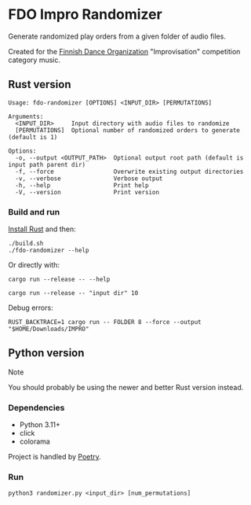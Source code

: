 # FDO Impro Randomizer

Generate randomized play orders from a given folder of audio files.

Created for the [Finnish Dance Organization](https://fdo.fi/) "Improvisation" competition category music.

## Rust version

```console
Usage: fdo-randomizer [OPTIONS] <INPUT_DIR> [PERMUTATIONS]

Arguments:
  <INPUT_DIR>     Input directory with audio files to randomize
  [PERMUTATIONS]  Optional number of randomized orders to generate (default is 1)

Options:
  -o, --output <OUTPUT_PATH>  Optional output root path (default is input path parent dir)
  -f, --force                 Overwrite existing output directories
  -v, --verbose               Verbose output
  -h, --help                  Print help
  -V, --version               Print version
```

### Build and run

[Install Rust](https://www.rust-lang.org/tools/install) and then:

```shell
./build.sh
./fdo-randomizer --help
```

Or directly with:

```shell
cargo run --release -- --help

cargo run --release -- "input dir" 10
```

Debug errors:

```shell
RUST_BACKTRACE=1 cargo run -- FOLDER 8 --force --output "$HOME/Downloads/IMPRO"
```

## Python version

> [!NOTE]
> You should probably be using the newer and better Rust version instead.

### Dependencies

- Python 3.11+
- click
- colorama

Project is handled by [Poetry](https://github.com/python-poetry/poetry).

### Run

```shell
python3 randomizer.py <input_dir> [num_permutations]
```
